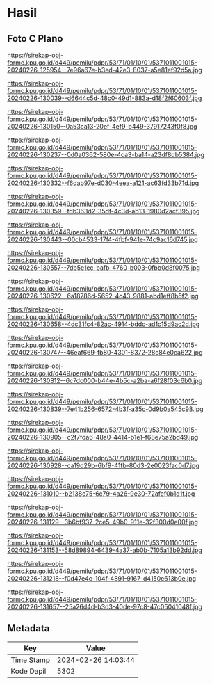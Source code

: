 # Hasil

## Foto C Plano

https://sirekap-obj-formc.kpu.go.id/d449/pemilu/pdpr/53/71/01/10/01/5371011001015-20240226-125954--7e96a67e-b3ed-42e3-8037-a5e81ef92d5a.jpg

https://sirekap-obj-formc.kpu.go.id/d449/pemilu/pdpr/53/71/01/10/01/5371011001015-20240226-130039--d6644c5d-48c0-49d1-883a-d18f2f60603f.jpg

https://sirekap-obj-formc.kpu.go.id/d449/pemilu/pdpr/53/71/01/10/01/5371011001015-20240226-130150--0a53ca13-20ef-4ef9-b449-37917243f0f8.jpg

https://sirekap-obj-formc.kpu.go.id/d449/pemilu/pdpr/53/71/01/10/01/5371011001015-20240226-130237--0d0a0362-580e-4ca3-ba14-a23df8db5384.jpg

https://sirekap-obj-formc.kpu.go.id/d449/pemilu/pdpr/53/71/01/10/01/5371011001015-20240226-130332--f6dab97e-d030-4eea-a121-ac63fd33b71d.jpg

https://sirekap-obj-formc.kpu.go.id/d449/pemilu/pdpr/53/71/01/10/01/5371011001015-20240226-130359--fdb363d2-35df-4c3d-ab13-1980d2acf395.jpg

https://sirekap-obj-formc.kpu.go.id/d449/pemilu/pdpr/53/71/01/10/01/5371011001015-20240226-130443--00cb4533-17f4-4fbf-941e-74c9ac16d745.jpg

https://sirekap-obj-formc.kpu.go.id/d449/pemilu/pdpr/53/71/01/10/01/5371011001015-20240226-130557--7db5e1ec-bafb-4760-b003-0fbb0d8f0075.jpg

https://sirekap-obj-formc.kpu.go.id/d449/pemilu/pdpr/53/71/01/10/01/5371011001015-20240226-130622--6a18786d-5652-4c43-9881-abd1eff8b5f2.jpg

https://sirekap-obj-formc.kpu.go.id/d449/pemilu/pdpr/53/71/01/10/01/5371011001015-20240226-130658--4dc31fc4-82ac-4914-bddc-ad1c15d9ac2d.jpg

https://sirekap-obj-formc.kpu.go.id/d449/pemilu/pdpr/53/71/01/10/01/5371011001015-20240226-130747--46eaf669-fb80-4301-8372-28c84e0ca622.jpg

https://sirekap-obj-formc.kpu.go.id/d449/pemilu/pdpr/53/71/01/10/01/5371011001015-20240226-130812--6c7dc000-b44e-4b5c-a2ba-a6f28f03c6b0.jpg

https://sirekap-obj-formc.kpu.go.id/d449/pemilu/pdpr/53/71/01/10/01/5371011001015-20240226-130839--7e41b256-6572-4b3f-a35c-0d9b0a545c98.jpg

https://sirekap-obj-formc.kpu.go.id/d449/pemilu/pdpr/53/71/01/10/01/5371011001015-20240226-130905--c2f7fda6-48a0-4414-b1e1-f68e75a2bd49.jpg

https://sirekap-obj-formc.kpu.go.id/d449/pemilu/pdpr/53/71/01/10/01/5371011001015-20240226-130928--ca19d29b-6bf9-41fb-80d3-2e0023fac0d7.jpg

https://sirekap-obj-formc.kpu.go.id/d449/pemilu/pdpr/53/71/01/10/01/5371011001015-20240226-131010--b2138c75-6c79-4a26-9e30-72afef0b1d1f.jpg

https://sirekap-obj-formc.kpu.go.id/d449/pemilu/pdpr/53/71/01/10/01/5371011001015-20240226-131129--3b6bf937-2ce5-49b0-911e-32f300d0e00f.jpg

https://sirekap-obj-formc.kpu.go.id/d449/pemilu/pdpr/53/71/01/10/01/5371011001015-20240226-131153--58d89894-6439-4a37-ab0b-7105a13b92dd.jpg

https://sirekap-obj-formc.kpu.go.id/d449/pemilu/pdpr/53/71/01/10/01/5371011001015-20240226-131218--f0d47e4c-104f-4891-9167-d4150e613b0e.jpg

https://sirekap-obj-formc.kpu.go.id/d449/pemilu/pdpr/53/71/01/10/01/5371011001015-20240226-131657--25a26d4d-b3d3-40de-97c8-47c05041048f.jpg


## Metadata

| Key        | Value               |
| ---------- | ------------------- |
| Time Stamp | 2024-02-26 14:03:44 |
| Kode Dapil | 5302                |



